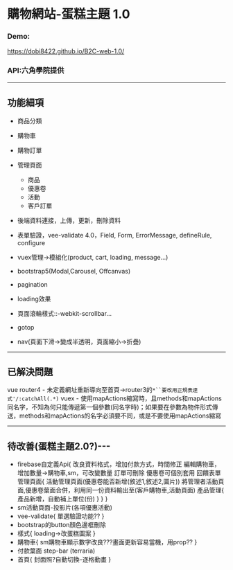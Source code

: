 # 購物網站-蛋糕主題 1.0
### Demo:
https://dobi8422.github.io/B2C-web-1.0/
### API:六角學院提供
---
## 功能細項
* 商品分類
* 購物車
* 購物訂單
* 管理頁面
  * 商品
  * 優惠卷
  * 活動
  * 客戶訂單
* 後端資料連接，上傳，更新，刪除資料
* 表單驗證，vee-validate 4.0，Field, Form, ErrorMessage, defineRule, configure
* vuex管理->模組化(product, cart, loading, message...)

* bootstrap5(Modal,Carousel, Offcanvas)
* pagination
* loading效果
* 頁面滾輪樣式::-webkit-scrollbar...
* gotop
* nav(頁面下滑->變成半透明，頁面縮小->折疊)

---
## 已解決問題
vue router4 - 未定義網址重新導向至首頁->router3的`*``要改用正規表達式'/:catchAll(.*)`
vuex - 使用mapActions縮寫時，且methods和mapActions同名字，不知為何只能傳遞第一個參數(同名字時)；如果要在參數為物件形式傳送，methods和mapActions的名字必須要不同，或是不要使用mapActions縮寫

---
## 待改善(蛋糕主題2.0?)---
* firebase自定義Api{
    改良資料格式，增加付款方式，時間修正
    編輯購物車，增加數量->購物車,sm，可改變數量
    訂單可刪除
    優惠卷可個別套用
    回饋表單
    管理頁面{
      活動管理頁面(優惠卷能否新增(敘述1,敘述2,圖片))
      將管理者活動頁面,優惠卷葉面合併，利用同一份資料輸出至(客戶購物車,活動頁面)
      產品管理{ 產品新增，自動補上單位(份) }
    }
  }
* sm活動頁面-投影片(各項優惠活動)
* vee-validate{ 單選驗證功能?? }
* bootstrap的button顏色邊框刪除
* 樣式{ loading->改蛋糕圖案 }
* 購物車{
    sm購物車顯示數字改良???畫面更新容易當機，用prop??
  }
* 付款葉面 step-bar (terraria)
* 首頁{ 封面照?自動切換-逐格動畫 }
